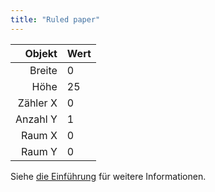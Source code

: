 ```yaml
---
title: "Ruled paper"
---
```


|   Objekt | Wert |
| --------:|:---- |
|   Breite | 0    |
|     Höhe | 25   |
| Zähler X | 0    |
| Anzahl Y | 1    |
|   Raum X | 0    |
|   Raum Y | 0    |

Siehe [die Einführung](intro) für weitere Informationen.
